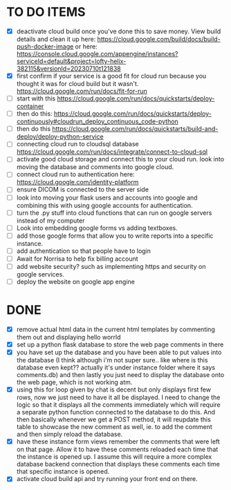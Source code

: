 


# TO DO ITEMS
- [x] deactivate cloud build once you've done this to save money. View build details and clean it up here: https://cloud.google.com/build/docs/build-push-docker-image or here: https://console.cloud.google.com/appengine/instances?serviceId=default&project=lofty-helix-382115&versionId=20230710t121838
- [x] first confirm if your service is a good fit for cloud run because you thought it was for cloud build but it wasn't. https://cloud.google.com/run/docs/fit-for-run
- [ ] start with this https://cloud.google.com/run/docs/quickstarts/deploy-container
- [ ] then do this: https://cloud.google.com/run/docs/quickstarts/deploy-continuously#cloudrun_deploy_continuous_code-python
- [ ] then do this https://cloud.google.com/run/docs/quickstarts/build-and-deploy/deploy-python-service
- [ ] connecting cloud run to cloudsql database https://cloud.google.com/run/docs/integrate/connect-to-cloud-sql
- [ ] activate good cloud storage and connect this to your cloud run. look into moving the database and comments into google cloud.
- [ ] connect cloud run to authentication here: https://cloud.google.com/identity-platform
- [ ] ensure DICOM is connected to the server side 
- [ ] look into moving your flask users and accounts into google and combining this with using google accounts for authentication.  
- [ ] turn the .py stuff into cloud functions that can run on google servers instead of my computer 
- [ ] Look into embedding google forms vs adding textboxes. 
-  [ ] add those google forms that allow you to write reports into a specific instance. 
- [ ] add authentication so that people have to login 
- [ ] Await for Norrisa to help fix billing account 
- [ ] add website security? such as implementing https and security on google services. 
- [ ]  deploy the website on google app engine  

# DONE
- [x] remove actual html data in the current html templates by commenting them out and displaying hello worrld
- [x] set up a python flask database to store the web page comments in there 
- [x] you have set up the database and you have been able to put values into the database (I think although i'm not super sure.. like where is this database even kept?? actually it's under instance folder where it says comments.db) and then lastly you just need to display the database onto the web page, which is not working atm. 
- [x] using this for loop given by chat is decent but only displays first few rows, now we just need to have it all be displayed. I need to change the logic so that it displays all the comments immediately which will require a separate python function connected to the database to do this. And then basically whenever we get a POST method, it will reupdate this table to showcase the new comment as well, ie. to add the comment and then simply reload the database. 
- [x] have these instance form views remember the comments that were left on that page. Allow it to have these comments reloaded each time that the instance is opened up. I assume this will require a more complex database backend connection that displays these comments each time that specific instance is opened. 
- [x] activate cloud build api and try running your front end on there.